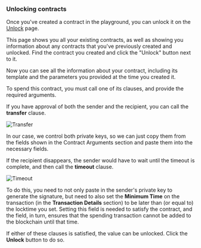 ### Unlocking contracts

Once you've created a contract in the playground, you can unlock it on the [Unlock](https://ivy-lang.org/bitcoin/unlock) page. 

This page shows you all your existing contracts, as well as showing you information about any contracts that you've previously created and unlocked. Find the contract you created and click the "Unlock" button next to it.

Now you can see all the information about your contract, including its template and the parameters you provided at the time you created it.

To spend this contract, you must call one of its clauses, and provide the required arguments.

If you have approval of both the sender and the recipient, you can call the **transfer** clause.

![Transfer](/gitbook/images/Transfer.png)

In our case, we control both private keys, so we can just copy them from the fields shown in the Contract Arguments section and paste them into the necessary fields.

If the recipient disappears, the sender would have to wait until the timeout is complete, and then call the **timeout** clause.

![Timeout](/gitbook/images/Timeout.png)

To do this, you need to not only paste in the sender's private key to generate the signature, but need to also set the **Minimum Time** on the transaction (in the **Transaction Details** section) to be later than (or equal to) the locktime you set. Setting this field is needed to satisfy the contract, and the field, in turn, ensures that the spending transaction cannot be added to the blockchain until that time.

If either of these clauses is satisfied, the value can be unlocked. Click the **Unlock** button to do so.